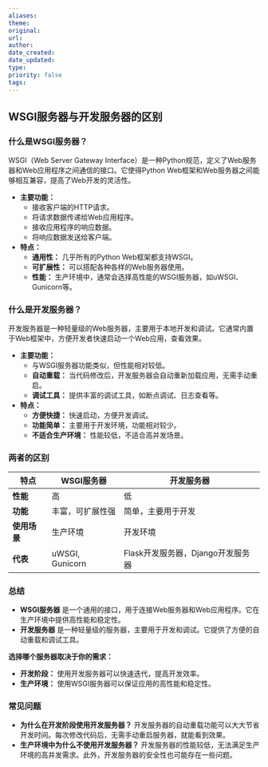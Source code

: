 ```yaml
---
aliases: 
theme: 
original: 
url: 
author: 
date_created: 
date_updated: 
type: 
priority: false
tags:
---
```

## WSGI服务器与开发服务器的区别

### 什么是WSGI服务器？

WSGI（Web Server Gateway Interface）是一种Python规范，定义了Web服务器和Web应用程序之间通信的接口。它使得Python Web框架和Web服务器之间能够相互兼容，提高了Web开发的灵活性。

- **主要功能：**
    - 接收客户端的HTTP请求。
    - 将请求数据传递给Web应用程序。
    - 接收应用程序的响应数据。
    - 将响应数据发送给客户端。
- **特点：**
    - **通用性：** 几乎所有的Python Web框架都支持WSGI。
    - **可扩展性：** 可以搭配各种各样的Web服务器使用。
    - **性能：** 生产环境中，通常会选择高性能的WSGI服务器，如uWSGI、Gunicorn等。

### 什么是开发服务器？

开发服务器是一种轻量级的Web服务器，主要用于本地开发和调试。它通常内置于Web框架中，方便开发者快速启动一个Web应用，查看效果。

- **主要功能：**
    - 与WSGI服务器功能类似，但性能相对较低。
    - **自动重载：** 当代码修改后，开发服务器会自动重新加载应用，无需手动重启。
    - **调试工具：** 提供丰富的调试工具，如断点调试、日志查看等。
- **特点：**
    - **方便快捷：** 快速启动，方便开发调试。
    - **功能简单：** 主要用于开发环境，功能相对较少。
    - **不适合生产环境：** 性能较低，不适合高并发场景。

### 两者的区别

| 特点       | WSGI服务器         | 开发服务器                  |
| -------- | --------------- | ---------------------- |
| **性能**   | 高               | 低                      |
| **功能**   | 丰富，可扩展性强        | 简单，主要用于开发              |
| **使用场景** | 生产环境            | 开发环境                   |
| **代表**   | uWSGI, Gunicorn | Flask开发服务器，Django开发服务器 |

### 总结

- **WSGI服务器** 是一个通用的接口，用于连接Web服务器和Web应用程序。它在生产环境中提供高性能和稳定性。
- **开发服务器** 是一种轻量级的服务器，主要用于开发和调试。它提供了方便的自动重载和调试工具。

**选择哪个服务器取决于你的需求：**

- **开发阶段：** 使用开发服务器可以快速迭代，提高开发效率。
- **生产环境：** 使用WSGI服务器可以保证应用的高性能和稳定性。

### 常见问题

- **为什么在开发阶段使用开发服务器？** 开发服务器的自动重载功能可以大大节省开发时间。每次修改代码后，无需手动重启服务器，就能看到效果。
- **生产环境中为什么不使用开发服务器？** 开发服务器的性能较低，无法满足生产环境的高并发需求。此外，开发服务器的安全性也可能存在一些问题。

